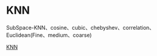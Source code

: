 # KNN

SubSpace-KNN、cosine、cubic、chebyshev、correlation、Euclidean(Fine、medium、coarse)

[KNN](https://blog.csdn.net/m0_61642588/article/details/124277521)